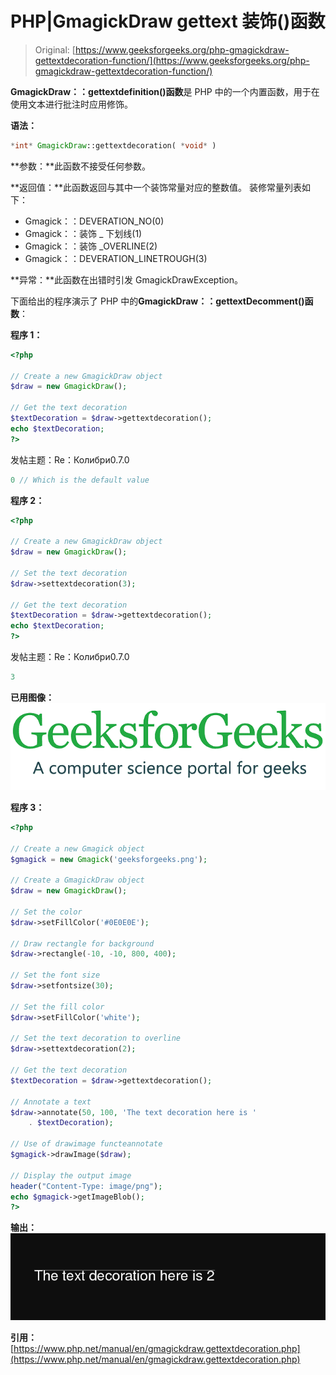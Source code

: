# PHP|GmagickDraw gettext 装饰()函数

> Original: [https://www.geeksforgeeks.org/php-gmagickdraw-gettextdecoration-function/](https://www.geeksforgeeks.org/php-gmagickdraw-gettextdecoration-function/)

**GmagickDraw：：gettextdefinition()函数**是 PHP 中的一个内置函数，用于在使用文本进行批注时应用修饰。

**语法：**

```php
*int* GmagickDraw::gettextdecoration( *void* )
```

**参数：**此函数不接受任何参数。

**返回值：**此函数返回与其中一个装饰常量对应的整数值。
装修常量列表如下：

*   Gmagick：：DEVERATION_NO(0)
*   Gmagick：：装饰 _ 下划线(1)
*   Gmagick：：装饰 _OVERLINE(2)
*   Gmagick：：DEVERATION_LINETROUGH(3)

**异常：**此函数在出错时引发 GmagickDrawException。

下面给出的程序演示了 PHP 中的**GmagickDraw：：gettextDecomment()函数**：

**程序 1：**

```php
<?php

// Create a new GmagickDraw object 
$draw = new GmagickDraw(); 

// Get the text decoration 
$textDecoration = $draw->gettextdecoration(); 
echo $textDecoration; 
?>
```

发帖主题：Re：Колибри0.7.0

```php
0 // Which is the default value
```

**程序 2：**

```php
<?php

// Create a new GmagickDraw object 
$draw = new GmagickDraw(); 

// Set the text decoration
$draw->settextdecoration(3);

// Get the text decoration 
$textDecoration = $draw->gettextdecoration(); 
echo $textDecoration; 
?>
```

发帖主题：Re：Колибри0.7.0

```php
3
```

**已用图像：**
![](img/07c99ec29e7a50fc3ea91a9d4a8d2f31.png)

**程序 3：**

```php
<?php

// Create a new Gmagick object
$gmagick = new Gmagick('geeksforgeeks.png');

// Create a GmagickDraw object
$draw = new GmagickDraw();

// Set the color
$draw->setFillColor('#0E0E0E');

// Draw rectangle for background
$draw->rectangle(-10, -10, 800, 400);

// Set the font size
$draw->setfontsize(30);

// Set the fill color
$draw->setFillColor('white');

// Set the text decoration to overline
$draw->settextdecoration(2);

// Get the text decoration
$textDecoration = $draw->gettextdecoration();

// Annotate a text
$draw->annotate(50, 100, 'The text decoration here is '
    . $textDecoration);

// Use of drawimage functeannotate
$gmagick->drawImage($draw);

// Display the output image
header("Content-Type: image/png");
echo $gmagick->getImageBlob();
?>
```

**输出：**
![](img/5d8495db43cc498b7562297a8824b312.png)

**引用：**[https://www.php.net/manual/en/gmagickdraw.gettextdecoration.php](https://www.php.net/manual/en/gmagickdraw.gettextdecoration.php)
